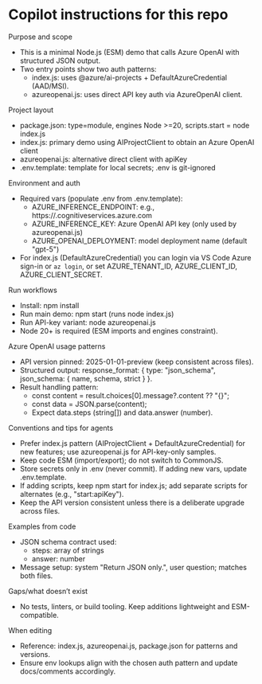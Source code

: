 # Copilot instructions for this repo

Purpose and scope
- This is a minimal Node.js (ESM) demo that calls Azure OpenAI with structured JSON output.
- Two entry points show two auth patterns:
  - index.js: uses @azure/ai-projects + DefaultAzureCredential (AAD/MSI).
  - azureopenai.js: uses direct API key auth via AzureOpenAI client.

Project layout
- package.json: type=module, engines Node >=20, scripts.start = node index.js
- index.js: primary demo using AIProjectClient to obtain an Azure OpenAI client
- azureopenai.js: alternative direct client with apiKey
- .env.template: template for local secrets; .env is git-ignored

Environment and auth
- Required vars (populate .env from .env.template):
  - AZURE_INFERENCE_ENDPOINT: e.g., https://<resource>.cognitiveservices.azure.com
  - AZURE_INFERENCE_KEY: Azure OpenAI API key (only used by azureopenai.js)
  - AZURE_OPENAI_DEPLOYMENT: model deployment name (default "gpt-5")
- For index.js (DefaultAzureCredential) you can login via VS Code Azure sign-in or `az login`, or set AZURE_TENANT_ID, AZURE_CLIENT_ID, AZURE_CLIENT_SECRET.

Run workflows
- Install: npm install
- Run main demo: npm start (runs node index.js)
- Run API-key variant: node azureopenai.js
- Node 20+ is required (ESM imports and engines constraint).

Azure OpenAI usage patterns
- API version pinned: 2025-01-01-preview (keep consistent across files).
- Structured output: response_format: { type: "json_schema", json_schema: { name, schema, strict } }.
- Result handling pattern:
  - const content = result.choices[0].message?.content ?? "{}";
  - const data = JSON.parse(content);
  - Expect data.steps (string[]) and data.answer (number).

Conventions and tips for agents
- Prefer index.js pattern (AIProjectClient + DefaultAzureCredential) for new features; use azureopenai.js for API-key-only samples.
- Keep code ESM (import/export); do not switch to CommonJS.
- Store secrets only in .env (never commit). If adding new vars, update .env.template.
- If adding scripts, keep npm start for index.js; add separate scripts for alternates (e.g., "start:apiKey").
- Keep the API version consistent unless there is a deliberate upgrade across files.

Examples from code
- JSON schema contract used:
  - steps: array of strings
  - answer: number
- Message setup: system "Return JSON only.", user question; matches both files.

Gaps/what doesn’t exist
- No tests, linters, or build tooling. Keep additions lightweight and ESM-compatible.

When editing
- Reference: index.js, azureopenai.js, package.json for patterns and versions.
- Ensure env lookups align with the chosen auth pattern and update docs/comments accordingly.
